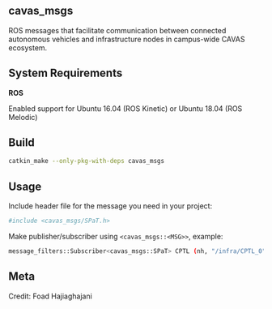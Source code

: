 ## cavas_msgs

ROS messages that facilitate communication between connected autonomous vehicles and infrastructure nodes in campus-wide CAVAS ecosystem.
 

## System Requirements

**ROS**

Enabled support for Ubuntu 16.04 (ROS Kinetic) or Ubuntu 18.04 (ROS Melodic) 

## Build

```sh
catkin_make --only-pkg-with-deps cavas_msgs
```
## Usage

Include header file for the message you need in your project:
```sh
#include <cavas_msgs/SPaT.h>
```
Make publisher/subscriber using `<cavas_msgs::<MSG>>`, example:
```sh
message_filters::Subscriber<cavas_msgs::SPaT> CPTL (nh, "/infra/CPTL_0", 1);
```


## Meta

Credit: Foad Hajiaghajani

